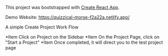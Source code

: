 This project was bootstrapped with [Create React App](https://github.com/facebook/create-react-app).

Demo Website: https://quizzical-morse-f2a22a.netlify.app/

A simple Create Project Work Flow

*Item Click on Project on the Sidebar
*Item On the Project Page, click on "Start a Project"
*Item Once completed, it will direct you to the test project page


